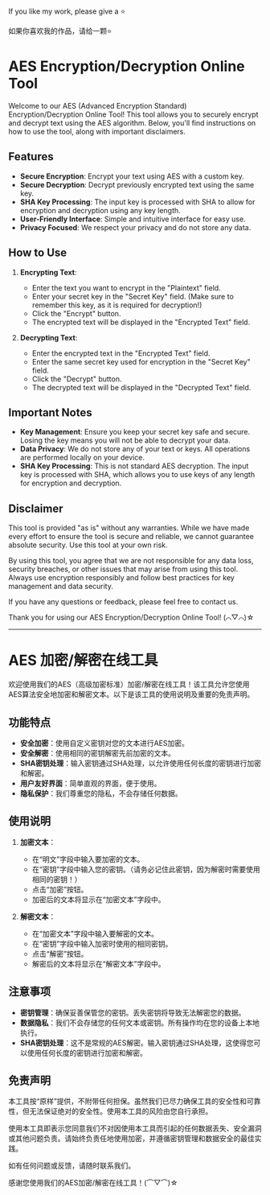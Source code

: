 If you like my work, please give a ⭐️

如果你喜欢我的作品，请给一颗⭐️
# AES Encryption/Decryption Online Tool

Welcome to our AES (Advanced Encryption Standard) Encryption/Decryption Online Tool! This tool allows you to securely encrypt and decrypt text using the AES algorithm. Below, you'll find instructions on how to use the tool, along with important disclaimers.

## Features

- **Secure Encryption**: Encrypt your text using AES with a custom key.
- **Secure Decryption**: Decrypt previously encrypted text using the same key.
- **SHA Key Processing**: The input key is processed with SHA to allow for encryption and decryption using any key length.
- **User-Friendly Interface**: Simple and intuitive interface for easy use.
- **Privacy Focused**: We respect your privacy and do not store any data.

## How to Use

1. **Encrypting Text**:
    - Enter the text you want to encrypt in the "Plaintext" field.
    - Enter your secret key in the "Secret Key" field. (Make sure to remember this key, as it is required for decryption!)
    - Click the "Encrypt" button.
    - The encrypted text will be displayed in the "Encrypted Text" field.

2. **Decrypting Text**:
    - Enter the encrypted text in the "Encrypted Text" field.
    - Enter the same secret key used for encryption in the "Secret Key" field.
    - Click the "Decrypt" button.
    - The decrypted text will be displayed in the "Decrypted Text" field.

## Important Notes

- **Key Management**: Ensure you keep your secret key safe and secure. Losing the key means you will not be able to decrypt your data.
- **Data Privacy**: We do not store any of your text or keys. All operations are performed locally on your device.
- **SHA Key Processing**: This is not standard AES decryption. The input key is processed with SHA, which allows you to use keys of any length for encryption and decryption.

## Disclaimer

This tool is provided "as is" without any warranties. While we have made every effort to ensure the tool is secure and reliable, we cannot guarantee absolute security. Use this tool at your own risk.

By using this tool, you agree that we are not responsible for any data loss, security breaches, or other issues that may arise from using this tool. Always use encryption responsibly and follow best practices for key management and data security.

If you have any questions or feedback, please feel free to contact us.

Thank you for using our AES Encryption/Decryption Online Tool! (⌒▽⌒)☆

---

# AES 加密/解密在线工具

欢迎使用我们的AES（高级加密标准）加密/解密在线工具！该工具允许您使用AES算法安全地加密和解密文本。以下是该工具的使用说明及重要的免责声明。

## 功能特点

- **安全加密**：使用自定义密钥对您的文本进行AES加密。
- **安全解密**：使用相同的密钥解密先前加密的文本。
- **SHA密钥处理**：输入密钥通过SHA处理，以允许使用任何长度的密钥进行加密和解密。
- **用户友好界面**：简单直观的界面，便于使用。
- **隐私保护**：我们尊重您的隐私，不会存储任何数据。

## 使用说明

1. **加密文本**：
    - 在“明文”字段中输入要加密的文本。
    - 在“密钥”字段中输入您的密钥。（请务必记住此密钥，因为解密时需要使用相同的密钥！）
    - 点击“加密”按钮。
    - 加密后的文本将显示在“加密文本”字段中。

2. **解密文本**：
    - 在“加密文本”字段中输入要解密的文本。
    - 在“密钥”字段中输入加密时使用的相同密钥。
    - 点击“解密”按钮。
    - 解密后的文本将显示在“解密文本”字段中。

## 注意事项

- **密钥管理**：确保妥善保管您的密钥。丢失密钥将导致无法解密您的数据。
- **数据隐私**：我们不会存储您的任何文本或密钥。所有操作均在您的设备上本地执行。
- **SHA密钥处理**：这不是常规的AES解密。输入密钥通过SHA处理，这使得您可以使用任何长度的密钥进行加密和解密。

## 免责声明

本工具按“原样”提供，不附带任何担保。虽然我们已尽力确保工具的安全性和可靠性，但无法保证绝对的安全性。使用本工具的风险由您自行承担。

使用本工具即表示您同意我们不对因使用本工具而引起的任何数据丢失、安全漏洞或其他问题负责。请始终负责任地使用加密，并遵循密钥管理和数据安全的最佳实践。

如有任何问题或反馈，请随时联系我们。

感谢您使用我们的AES加密/解密在线工具！(⌒▽⌒)☆
